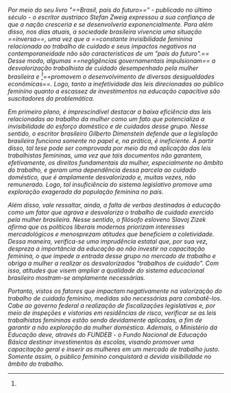 _Por meio do seu livro "==Brasil, país do futuro==" - publicado no último século - o escritor austríaco Stefan Zweig expressou a sua confiança de que a nação cresceria e se desenvolveria exponencialmente. Para além disso, nos dias atuais, a sociedade brasileira vivencia uma situação ==inversa==, uma vez que a ==constante invisibilidade feminina relacionada ao trabalho de cuidado e seus impactos negativos na contemporaneidade não são características de um "país do futuro".== Desse modo, algumas ==negligências governamentais impulsionam== a desvalorização trabalhista de cuidado desempenhado pela mulher brasileira e [^1]==promovem o desenvolvimento de diversas desigualdades econômicas==. Logo, tanto a inefetividade das leis direcionadas ao público feminino quanto a escassez de investimentos na educação capacitiva são suscitadores da problemática._

_Em primeiro plano, é imprescindível destacar a baixa eficiência das leis relacionadas ao trabalho da mulher como um fato que potencializa a invisibilidade do esforço doméstico e de cuidados desse grupo. Nesse sentido, o escritor brasileiro Gilberto Dimenstein defende que a legislação brasileira funciona somente no papel e, na prática, é ineficiente. A partir disso, tal tese pode ser comprovada por meio da má aplicação das leis trabalhistas femininas, uma vez que tais documentos não garantem, efetivamente, os direitos fundamentais da mulher, especialmente no âmbito do trabalho, e geram uma dependência dessa parcela ao cuidado doméstico, que é amplamente desvalorizado e, muitas vezes, não remunerado. Logo, tal insuficiência do sistema legislativo promove uma exploração exagerada da população feminina no país._

_Além disso, vale ressaltar, ainda, a falta de verbas destinadas à educação como um fator que agrava e desvaloriza o trabalho de cuidado exercido pela mulher brasileira. Nesse sentido, o filósofo esloveno Slavoj Zizek afirma que os políticos liberais modernos priorizam interesses mercadológicos e menosprezam atitudes que beneficiem a coletividade. Dessa maneira, verifica-se uma imprudência estatal que, por sua vez, despreza a importância da educação ao não investir na capacitação feminina, o que impede a entrada desse grupo no mercado de trabalho e obriga a mulher a realizar os desvalorizados "trabalhos de cuidado". Com isso, atitudes que visem ampliar a qualidade do sistema educacional brasileiro mostram-se amplamente necessárias._

_Portanto, vistos os fatores que impactam negativamente na valorização do trabalho de cuidado feminino, medidas são necessárias para combatê-los. Cabe ao governo federal a realização de fiscalizações legislativas e, por meio de inspeções e vistorias em residências de risco, verificar se as leis trabalhistas femininas estão sendo devidamente aplicadas, a fim de garantir a não exploração da mulher doméstica. Ademais, o Ministério da Educação deve, através do FUNDEB - o Fundo Nacional de Educação Básica destinar investimentos às escolas, visando promover uma capacitação geral e inserir as mulheres em um mercado de trabalho justo. Somente assim, o público feminino conquistará a devida visibilidade no âmbito do trabalho._

[^1]: 
